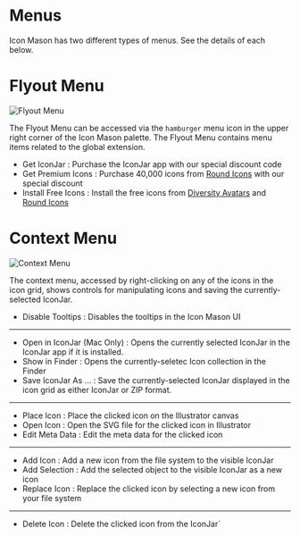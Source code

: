 # Menus

Icon Mason has two different types of menus. See the details of each below.

# Flyout Menu

![Flyout Menu](https://docs.iconmason.com/images/flyout-menu.png#half-size)

The Flyout Menu can be accessed via the `hamburger` menu icon in the upper right corner of the Icon Mason palette. The Flyout Menu contains menu items related to the global extension.

- Get IconJar : Purchase the IconJar app with our special discount code
- Get Premium Icons : Purchase 40,000 icons from [Round Icons](https://roundicons.com) with our special discount
- Install Free Icons : Install the free icons from [Diversity Avatars](https://diversityavatars.com) and [Round Icons](https://roundicons.com)

# Context Menu

![Context Menu](https://docs.iconmason.com/images/context-menu.png#half-size)

The context menu, accessed by right-clicking on any of the icons in the icon grid, shows controls for manipulating icons and saving the currently-selected IconJar.

- Disable Tooltips : Disables the tooltips in the Icon Mason UI
- --
- Open in IconJar (Mac Only) : Opens the currently selected IconJar in the IconJar app if it is installed.
- Show in Finder : Opens the currently-seletec Icon collection in the Finder
- Save IconJar As ... : Save the currently-selected IconJar displayed in the icon grid as either IconJar or ZIP format.
- --
- Place Icon : Place the clicked icon on the Illustrator canvas
- Open Icon : Open the SVG file for the clicked icon in Illustrator
- Edit Meta Data : Edit the meta data for the clicked icon
- --
- Add Icon : Add a new icon from the file system to the visible IconJar
- Add Selection : Add the selected object to the visible IconJar as a new icon
- Replace Icon : Replace the clicked icon by selecting a new icon from your file system
- --
- Delete Icon : Delete the clicked icon from the IconJar`
